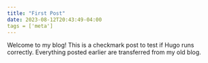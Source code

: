 ```yaml
---
title: "First Post"
date: 2023-08-12T20:43:49-04:00
tags = ['meta']
---
```

Welcome to my blog! This is a checkmark post to test if Hugo runs correctly. Everything posted earlier are transferred from my old blog.
